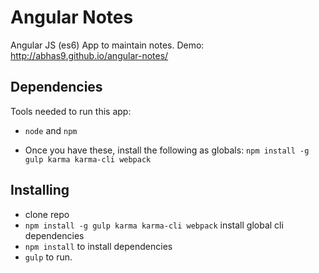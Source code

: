 # Angular Notes

Angular JS (es6) App to maintain notes. Demo: http://abhas9.github.io/angular-notes/

## Dependencies

Tools needed to run this app:

* `node` and `npm` 

* Once you have these, install the following as globals:
`npm install -g gulp karma karma-cli webpack`

## Installing

* clone repo
* `npm install -g gulp karma karma-cli webpack` install global cli dependencies
* `npm install` to install dependencies
* `gulp` to run.
